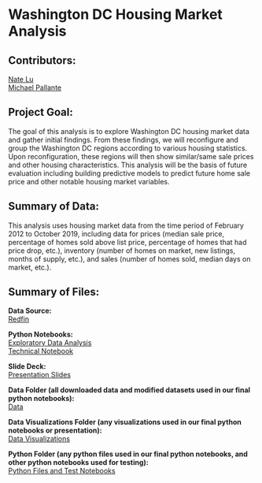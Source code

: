 # Washington DC Housing Market Analysis

## Contributors: 

[Nate Lu](https://github.com/iuniorhsiung)
<br>
[Michael Pallante](https://github.com/MFAP9)

## Project Goal:

The goal of this analysis is to explore Washington DC housing market data and gather initial findings. From these findings, we will reconfigure and group the Washington DC regions according to various housing statistics. Upon reconfiguration, these regions will then show similar/same sale prices and other housing characteristics. This analysis will be the basis of future evaluation including building predictive models to predict future home sale price and other notable housing market variables.

## Summary of Data:

This analysis uses housing market data from the time period of February 2012 to October 2019, including data for prices (median sale price, percentage of homes sold above list price, percentage of homes that had price drop, etc.), inventory (number of homes on market, new listings, months of supply, etc.), and sales (number of homes sold, median days on market, etc.).

## Summary of Files:

**Data Source:**
<br>
[Redfin](https://www.redfin.com/blog/data-center)

**Python Notebooks:**
<br>
[Exploratory Data Analysis](https://github.com/iuniorhsiung/mod3_project_DC_housing_price/blob/master/final_notebooks/DC_House_Prices_EDA.ipynb)
<br>
[Technical Notebook](https://github.com/iuniorhsiung/mod3_project_DC_housing_price/blob/master/final_notebooks/DC_House_Prices_Technical_Notebook.ipynb)

**Slide Deck:**
<br>
[Presentation Slides](https://github.com/iuniorhsiung/mod3_project_DC_housing_price/blob/master/presentation/Mod%203%20DC%20house%20prices.pdf)

**Data Folder (all downloaded data and modified datasets used in our final python notebooks):**
<br>
[Data](https://github.com/iuniorhsiung/mod3_project_DC_housing_price/tree/master/data)

**Data Visualizations Folder (any visualizations used in our final python notebooks or presentation):**
<br>
[Data Visualizations](https://github.com/iuniorhsiung/mod3_project_DC_housing_price/tree/master/data_visualizations)

**Python Folder (any python files used in our final python notebooks, and other python notebooks used for testing):**
<br>
[Python Files and Test Notebooks](https://github.com/iuniorhsiung/mod3_project_DC_housing_price/tree/master/python_folder)
